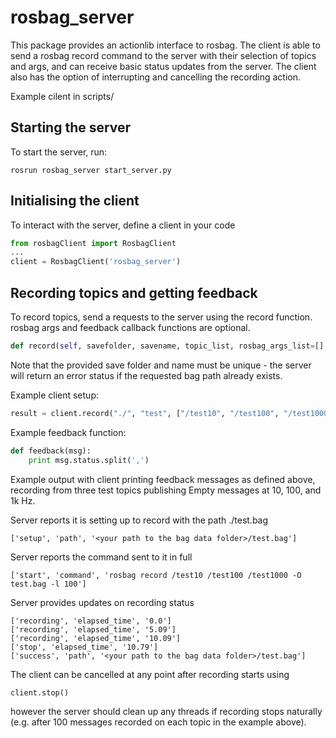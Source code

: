 # rosbag_server
This package provides an actionlib interface to rosbag. The client is able to send a rosbag record command to the server with their selection of topics and args, and can receive basic status updates from the server. The client also has the option of interrupting and cancelling the recording action.

Example cilent in scripts/

## Starting the server
To start the server, run:
```
rosrun rosbag_server start_server.py
```

## Initialising the client
To interact with the server, define a client in your code
```python
from rosbagClient import RosbagClient
...
client = RosbagClient('rosbag_server')
```

## Recording topics and getting feedback
To record topics, send a requests to the server using the record function. rosbag args and feedback callback functions are optional.
```python
def record(self, savefolder, savename, topic_list, rosbag_args_list=[], feedback_callback=None)
```

Note that the provided save folder and name must be unique - the server will return an error status if the requested bag path already exists.

Example client setup:
```python
result = client.record("./", "test", ["/test10", "/test100", "/test1000"],[-l 100], feedback_callback=feedback)
```

Example feedback function:
```python
def feedback(msg):
    print msg.status.split(',')
```


Example output with client printing feedback messages as defined above, recording from three test topics publishing Empty messages at 10, 100, and 1k Hz.

Server reports it is setting up to record with the path ./test.bag
```
['setup', 'path', '<your path to the bag data folder>/test.bag']
```

Server reports the command sent to it in full
```
['start', 'command', 'rosbag record /test10 /test100 /test1000 -O test.bag -l 100']
```

Server provides updates on recording status
```
['recording', 'elapsed_time', '0.0']
['recording', 'elapsed_time', '5.09']
['recording', 'elapsed_time', '10.09']
['stop', 'elapsed_time', '10.79']
['success', 'path', '<your path to the bag data folder>/test.bag']
```

The client can be cancelled at any point after recording starts using
```
client.stop()
```
however the server should clean up any threads if recording stops naturally (e.g. after 100 messages recorded on each topic in the example above).
